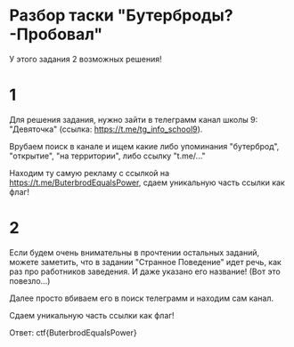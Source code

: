 # Разбор таски "Бутерброды? -Пробовал"

У этого задания 2 возможных решения!

# 1

Для решения задания, нужно зайти в телеграмм канал школы 9: "Девяточка" (ссылка: https://t.me/tg_info_school9).

Врубаем поиск в канале и ищем какие либо упоминания "бутерброд", "открытие", "на территории", либо ссылку "t.me/..."

Находим ту самую рекламу с ссылкой на https://t.me/ButerbrodEqualsPower, сдаем уникальную часть ссылки как флаг!

# 2

Если будем очень внимательны в прочтении остальных заданий, можете заметить, что в задании "Странное Поведение" идет речь, как раз про работников заведения. И даже указано его название! (Вот это повезло...) 

Далее просто вбиваем его в поиск телеграмм и находим сам канал.

Сдаем уникальную часть ссылки как флаг!

Ответ: ctf{ButerbrodEqualsPower}
